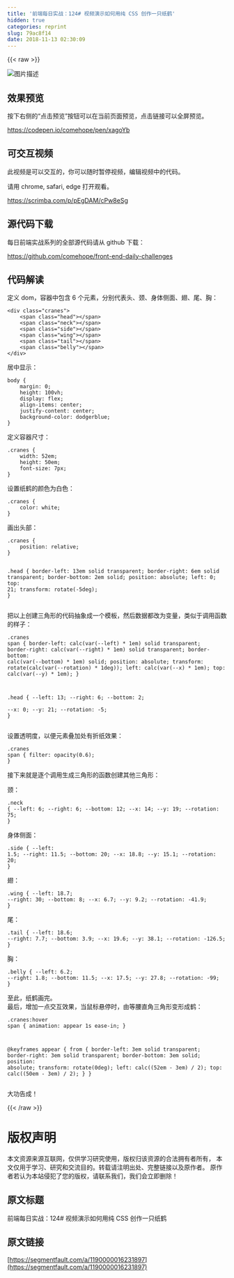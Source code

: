 ```yaml
---
title: '前端每日实战：124# 视频演示如何用纯 CSS 创作一只纸鹤'
hidden: true
categories: reprint
slug: 79ac8f14
date: 2018-11-13 02:30:09
---
```


{{< raw >}}
<p><span class="img-wrap"><img data-src="/img/bVbggOW?w=400&amp;h=295" src="https://static.alili.tech/img/bVbggOW?w=400&amp;h=295" alt="&#x56FE;&#x7247;&#x63CF;&#x8FF0;" title="&#x56FE;&#x7247;&#x63CF;&#x8FF0;"></span></p><h2>&#x6548;&#x679C;&#x9884;&#x89C8;</h2><p>&#x6309;&#x4E0B;&#x53F3;&#x4FA7;&#x7684;&#x201C;&#x70B9;&#x51FB;&#x9884;&#x89C8;&#x201D;&#x6309;&#x94AE;&#x53EF;&#x4EE5;&#x5728;&#x5F53;&#x524D;&#x9875;&#x9762;&#x9884;&#x89C8;&#xFF0C;&#x70B9;&#x51FB;&#x94FE;&#x63A5;&#x53EF;&#x4EE5;&#x5168;&#x5C4F;&#x9884;&#x89C8;&#x3002;</p><p><a href="https://codepen.io/comehope/pen/xagoYb" rel="nofollow noreferrer">https://codepen.io/comehope/pen/xagoYb</a></p><h2>&#x53EF;&#x4EA4;&#x4E92;&#x89C6;&#x9891;</h2><p>&#x6B64;&#x89C6;&#x9891;&#x662F;&#x53EF;&#x4EE5;&#x4EA4;&#x4E92;&#x7684;&#xFF0C;&#x4F60;&#x53EF;&#x4EE5;&#x968F;&#x65F6;&#x6682;&#x505C;&#x89C6;&#x9891;&#xFF0C;&#x7F16;&#x8F91;&#x89C6;&#x9891;&#x4E2D;&#x7684;&#x4EE3;&#x7801;&#x3002;</p><p>&#x8BF7;&#x7528; chrome, safari, edge &#x6253;&#x5F00;&#x89C2;&#x770B;&#x3002;</p><p><a href="https://scrimba.com/p/pEgDAM/cPw8eSg" rel="nofollow noreferrer">https://scrimba.com/p/pEgDAM/cPw8eSg</a></p><h2>&#x6E90;&#x4EE3;&#x7801;&#x4E0B;&#x8F7D;</h2><p>&#x6BCF;&#x65E5;&#x524D;&#x7AEF;&#x5B9E;&#x6218;&#x7CFB;&#x5217;&#x7684;&#x5168;&#x90E8;&#x6E90;&#x4EE3;&#x7801;&#x8BF7;&#x4ECE; github &#x4E0B;&#x8F7D;&#xFF1A;</p><p><a href="https://github.com/comehope/front-end-daily-challenges" rel="nofollow noreferrer">https://github.com/comehope/front-end-daily-challenges</a></p><h2>&#x4EE3;&#x7801;&#x89E3;&#x8BFB;</h2><p>&#x5B9A;&#x4E49; dom&#xFF0C;&#x5BB9;&#x5668;&#x4E2D;&#x5305;&#x542B; 6 &#x4E2A;&#x5143;&#x7D20;&#xFF0C;&#x5206;&#x522B;&#x4EE3;&#x8868;&#x5934;&#x3001;&#x9888;&#x3001;&#x8EAB;&#x4F53;&#x4FA7;&#x9762;&#x3001;&#x7FC5;&#x3001;&#x5C3E;&#x3001;&#x80F8;&#xFF1A;</p><pre><code class="html">&lt;div class=&quot;cranes&quot;&gt;
    &lt;span class=&quot;head&quot;&gt;&lt;/span&gt;
    &lt;span class=&quot;neck&quot;&gt;&lt;/span&gt;
    &lt;span class=&quot;side&quot;&gt;&lt;/span&gt;
    &lt;span class=&quot;wing&quot;&gt;&lt;/span&gt;
    &lt;span class=&quot;tail&quot;&gt;&lt;/span&gt;
    &lt;span class=&quot;belly&quot;&gt;&lt;/span&gt;
&lt;/div&gt;</code></pre><p>&#x5C45;&#x4E2D;&#x663E;&#x793A;&#xFF1A;</p><pre><code class="css">body {
    margin: 0;
    height: 100vh;
    display: flex;
    align-items: center;
    justify-content: center;
    background-color: dodgerblue;
}</code></pre><p>&#x5B9A;&#x4E49;&#x5BB9;&#x5668;&#x5C3A;&#x5BF8;&#xFF1A;</p><pre><code class="css">.cranes {
    width: 52em;
    height: 50em;
    font-size: 7px;
}</code></pre><p>&#x8BBE;&#x7F6E;&#x7EB8;&#x9E64;&#x7684;&#x989C;&#x8272;&#x4E3A;&#x767D;&#x8272;&#xFF1A;</p><pre><code class="css">.cranes {
    color: white;
}</code></pre><p>&#x753B;&#x51FA;&#x5934;&#x90E8;&#xFF1A;</p><pre><code class="css">.cranes {
    position: relative;
}

.head {
    border-left: 13em solid transparent;
    border-right: 6em solid transparent;
    border-bottom: 2em solid;
    position: absolute;
    left: 0;
    top: 21;
    transform: rotate(-5deg);
}</code></pre><p>&#x628A;&#x4EE5;&#x4E0A;&#x521B;&#x5EFA;&#x4E09;&#x89D2;&#x5F62;&#x7684;&#x4EE3;&#x7801;&#x62BD;&#x8C61;&#x6210;&#x4E00;&#x4E2A;&#x6A21;&#x677F;&#xFF0C;&#x7136;&#x540E;&#x6570;&#x636E;&#x90FD;&#x6539;&#x4E3A;&#x53D8;&#x91CF;&#xFF0C;&#x7C7B;&#x4F3C;&#x4E8E;&#x8C03;&#x7528;&#x51FD;&#x6570;&#x7684;&#x6837;&#x5B50;&#xFF1A;</p><pre><code class="css">.cranes span {
    border-left: calc(var(--left) * 1em) solid transparent;
    border-right: calc(var(--right) * 1em) solid transparent;
    border-bottom: calc(var(--bottom) * 1em) solid;
    position: absolute;
    transform: rotate(calc(var(--rotation) * 1deg));
    left: calc(var(--x) * 1em);
    top: calc(var(--y) * 1em);
}

.head {
    --left: 13;
    --right: 6;
    --bottom: 2;    
    --x: 0;
    --y: 21;
    --rotation: -5;
}</code></pre><p>&#x8BBE;&#x7F6E;&#x900F;&#x660E;&#x5EA6;&#xFF0C;&#x4EE5;&#x4FBF;&#x5143;&#x7D20;&#x53E0;&#x52A0;&#x5904;&#x6709;&#x6298;&#x7EB8;&#x6548;&#x679C;&#xFF1A;</p><pre><code class="css">.cranes span {
    filter: opacity(0.6);
}</code></pre><p>&#x63A5;&#x4E0B;&#x6765;&#x5C31;&#x662F;&#x9010;&#x4E2A;&#x8C03;&#x7528;&#x751F;&#x6210;&#x4E09;&#x89D2;&#x5F62;&#x7684;&#x51FD;&#x6570;&#x521B;&#x5EFA;&#x5176;&#x4ED6;&#x4E09;&#x89D2;&#x5F62;&#xFF1A;</p><p>&#x9888;&#xFF1A;</p><pre><code class="css">.neck {
    --left: 6;
    --right: 6;
    --bottom: 12;
    --x: 14;
    --y: 19;
    --rotation: 75;
}</code></pre><p>&#x8EAB;&#x4F53;&#x4FA7;&#x9762;&#xFF1A;</p><pre><code class="css">.side {
    --left: 1.5;
    --right: 11.5;
    --bottom: 20;
    --x: 18.8;
    --y: 15.1;
    --rotation: 20;
}</code></pre><p>&#x7FC5;&#xFF1A;</p><pre><code class="css">.wing {
    --left: 18.7;
    --right: 30;
    --bottom: 8;
    --x: 6.7;
    --y: 9.2;
    --rotation: -41.9;
}</code></pre><p>&#x5C3E;&#xFF1A;</p><pre><code class="css">.tail {
    --left: 18.6;
    --right: 7.7;
    --bottom: 3.9;
    --x: 19.6;
    --y: 38.1;
    --rotation: -126.5;
}</code></pre><p>&#x80F8;&#xFF1A;</p><pre><code class="css">.belly {
    --left: 6.2;
    --right: 1.8;
    --bottom: 11.5;
    --x: 17.5;
    --y: 27.8;
    --rotation: -99;
}</code></pre><p>&#x81F3;&#x6B64;&#xFF0C;&#x7EB8;&#x9E64;&#x753B;&#x5B8C;&#x3002;<br>&#x6700;&#x540E;&#xFF0C;&#x589E;&#x52A0;&#x4E00;&#x70B9;&#x4EA4;&#x4E92;&#x6548;&#x679C;&#xFF0C;&#x5F53;&#x9F20;&#x6807;&#x60AC;&#x505C;&#x65F6;&#xFF0C;&#x7531;&#x7B49;&#x8170;&#x76F4;&#x89D2;&#x4E09;&#x89D2;&#x5F62;&#x53D8;&#x5F62;&#x6210;&#x9E64;&#xFF1A;</p><pre><code class="css">.cranes:hover span {
    animation: appear 1s ease-in;
}

@keyframes appear {
    from {
        border-left: 3em solid transparent;
        border-right: 3em solid transparent;
        border-bottom: 3em solid;
        position: absolute;
        transform: rotate(0deg);
        left: calc((52em - 3em) / 2);
        top: calc((50em - 3em) / 2);
    }
}</code></pre><p>&#x5927;&#x529F;&#x544A;&#x6210;&#xFF01;</p>
{{< /raw >}}

# 版权声明
本文资源来源互联网，仅供学习研究使用，版权归该资源的合法拥有者所有，
本文仅用于学习、研究和交流目的。转载请注明出处、完整链接以及原作者。
原作者若认为本站侵犯了您的版权，请联系我们，我们会立即删除！

## 原文标题
前端每日实战：124# 视频演示如何用纯 CSS 创作一只纸鹤

## 原文链接
[https://segmentfault.com/a/1190000016231897](https://segmentfault.com/a/1190000016231897)

